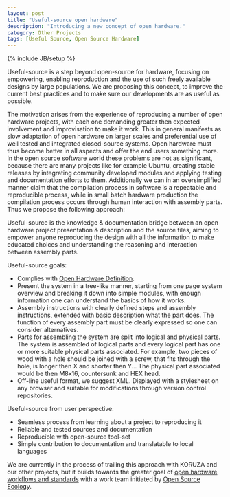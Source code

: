 ```yaml
---
layout: post
title: "Useful-source open hardware"
description: "Introducing a new concept of open hardware."
category: Other Projects 
tags: [Useful Source, Open Source Hardware]
---
```

{% include JB/setup %}

Useful-source is a step beyond open-source for hardware, focusing on empowering, enabling reproduction and the use of such freely available designs by large populations. We are proposing this concept, to improve the current best practices and to make sure our developments are as useful as possible.

The motivation arises from the experience of reproducing a number of open hardware projects, with each one demanding greater then expected involvement and improvisation to make it work. This in general manifests as slow adaptation of open hardware on larger scales and preferential use of well tested and integrated closed-source systems. Open hardware must thus become better in all aspects and offer the end users something more. In the open source software world these problems are not as significant, because there are many projects like for example Ubuntu, creating stable releases by integrating community developed modules and applying testing and documentation efforts to them. Additionally we can in an oversimplified manner claim that the compilation process in software is a repeatable and reproducible process, while in small batch hardware production the compilation process occurs through human interaction with assembly parts. Thus we propose the following approach:

Useful-source is the knowledge & documentation bridge between an open hardware project presentation & description and the source files, aiming to empower anyone reproducing the design with all the information to make educated choices and understanding the reasoning and interaction between assembly parts.

Useful-source goals:

 * Complies with [Open Hardware Definition](http://www.oshwa.org/definition/).
 * Present the system in a tree-like manner, starting from one page system overview and breaking it down into simple modules, with enough information one can understand the basics of how it works. 
 * Assembly instructions with clearly defined steps and assembly instructions, extended with basic description what the part does. The function of every assembly part must be clearly expressed so one can consider alternatives.
 * Parts for assembling the system are split into logical and physical parts. The system is assembled of logical parts and every logical part has one or more suitable physical parts associated. For example, two pieces of wood with a hole should be joined with a screw, that fits through the hole, is longer then X and shorter then Y... The physical part associated would be then M8x16, countersunk and HEX head.
 * Off-line useful format, we suggest XML. Displayed with a stylesheet on any browser and suitable for modifications through version control repositories.
 
Useful-source from user perspective:

 * Seamless process from learning about a project to reproducing it
 * Reliable and tested sources and documentation
 * Reproducible with open-source tool-set
 * Simple contribution to documentation and translatable to local languages
 
We are currently in the process of trailing this approach with KORUZA and our other projects, but it builds towards the greater goal of [open hardware workflows and standards](http://opensourceecology.org/open-source-hardware-development-method/) with a work team initiated by [Open Source Ecology](http://opensourceecology.org/).
 
 